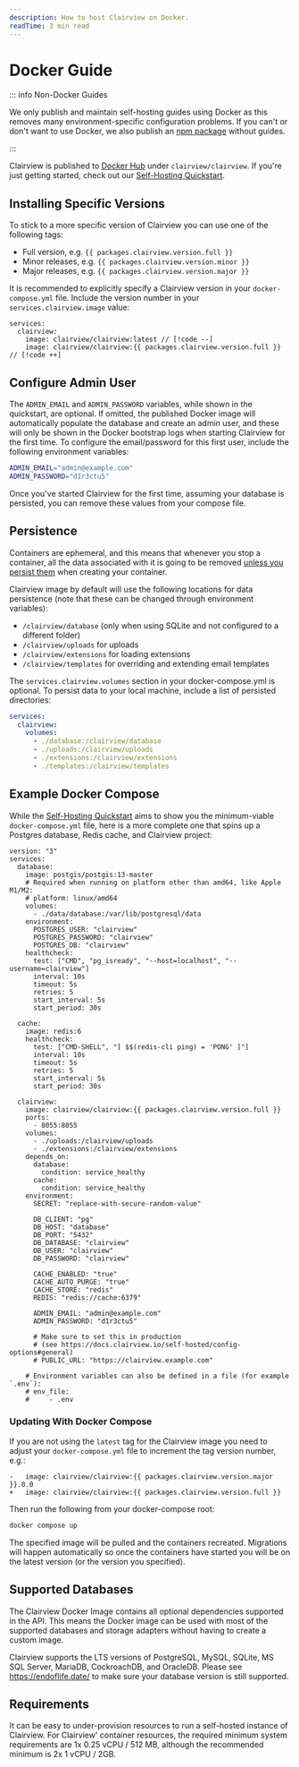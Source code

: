 ```yaml
---
description: How to host Clairview on Docker.
readTime: 3 min read
---
```


<script setup lang="ts">
import { data as packages } from '@/data/packages.data.js';
</script>

# Docker Guide

::: info Non-Docker Guides

We only publish and maintain self-hosting guides using Docker as this removes many environment-specific configuration
problems. If you can't or don't want to use Docker, we also publish an
[npm package](https://www.npmjs.com/package/clairview) without guides.

:::

Clairview is published to [Docker Hub](https://hub.docker.com/r/clairview/clairview) under `clairview/clairview`. If you're
just getting started, check out our [Self-Hosting Quickstart](/self-hosted/quickstart.html).

## Installing Specific Versions

To stick to a more specific version of Clairview you can use one of the following tags:

- Full version, e.g. `{{ packages.clairview.version.full }}`
- Minor releases, e.g. `{{ packages.clairview.version.minor }}`
- Major releases, e.g. `{{ packages.clairview.version.major }}`

It is recommended to explicitly specify a Clairview version in your `docker-compose.yml` file. Include the version number
in your `services.clairview.image` value:

```yaml-vue
services:
  clairview:
    image: clairview/clairview:latest // [!code --]
    image: clairview/clairview:{{ packages.clairview.version.full }} // [!code ++]
```

## Configure Admin User

The `ADMIN_EMAIL` and `ADMIN_PASSWORD` variables, while shown in the quickstart, are optional. If omitted, the published
Docker image will automatically populate the database and create an admin user, and these will only be shown in the
Docker bootstrap logs when starting Clairview for the first time. To configure the email/password for this first user,
include the following environment variables:

```bash
ADMIN_EMAIL="admin@example.com"
ADMIN_PASSWORD="d1r3ctu5"
```

Once you've started Clairview for the first time, assuming your database is persisted, you can remove these values from
your compose file.

## Persistence

Containers are ephemeral, and this means that whenever you stop a container, all the data associated with it is going to
be removed [unless you persist them](https://docs.docker.com/storage) when creating your container.

Clairview image by default will use the following locations for data persistence (note that these can be changed through
environment variables):

- `/clairview/database` (only when using SQLite and not configured to a different folder)
- `/clairview/uploads` for uploads
- `/clairview/extensions` for loading extensions
- `/clairview/templates` for overriding and extending email templates

The `services.clairview.volumes` section in your docker-compose.yml is optional. To persist data to your local machine,
include a list of persisted directories:

```yaml
services:
  clairview:
    volumes:
      - ./database:/clairview/database
      - ./uploads:/clairview/uploads
      - ./extensions:/clairview/extensions
      - ./templates:/clairview/templates
```

## Example Docker Compose

While the [Self-Hosting Quickstart](/self-hosted/quickstart.html) aims to show you the minimum-viable
`docker-compose.yml` file, here is a more complete one that spins up a Postgres database, Redis cache, and Clairview
project:

```yaml-vue
version: "3"
services:
  database:
    image: postgis/postgis:13-master
    # Required when running on platform other than amd64, like Apple M1/M2:
    # platform: linux/amd64
    volumes:
      - ./data/database:/var/lib/postgresql/data
    environment:
      POSTGRES_USER: "clairview"
      POSTGRES_PASSWORD: "clairview"
      POSTGRES_DB: "clairview"
    healthcheck:
      test: ["CMD", "pg_isready", "--host=localhost", "--username=clairview"]
      interval: 10s
      timeout: 5s
      retries: 5
      start_interval: 5s
      start_period: 30s

  cache:
    image: redis:6
    healthcheck:
      test: ["CMD-SHELL", "[ $$(redis-cli ping) = 'PONG' ]"]
      interval: 10s
      timeout: 5s
      retries: 5
      start_interval: 5s
      start_period: 30s

  clairview:
    image: clairview/clairview:{{ packages.clairview.version.full }}
    ports:
      - 8055:8055
    volumes:
      - ./uploads:/clairview/uploads
      - ./extensions:/clairview/extensions
    depends_on:
      database:
        condition: service_healthy
      cache:
        condition: service_healthy
    environment:
      SECRET: "replace-with-secure-random-value"

      DB_CLIENT: "pg"
      DB_HOST: "database"
      DB_PORT: "5432"
      DB_DATABASE: "clairview"
      DB_USER: "clairview"
      DB_PASSWORD: "clairview"

      CACHE_ENABLED: "true"
      CACHE_AUTO_PURGE: "true"
      CACHE_STORE: "redis"
      REDIS: "redis://cache:6379"

      ADMIN_EMAIL: "admin@example.com"
      ADMIN_PASSWORD: "d1r3ctu5"

      # Make sure to set this in production
      # (see https://docs.clairview.io/self-hosted/config-options#general)
      # PUBLIC_URL: "https://clairview.example.com"

    # Environment variables can also be defined in a file (for example `.env`):
    # env_file:
    #	  - .env
```

### Updating With Docker Compose

If you are not using the `latest` tag for the Clairview image you need to adjust your `docker-compose.yml` file to
increment the tag version number, e.g.:

```diff-vue
-   image: clairview/clairview:{{ packages.clairview.version.major }}.0.0
+   image: clairview/clairview:{{ packages.clairview.version.full }}
```

Then run the following from your docker-compose root:

```bash
docker compose up
```

The specified image will be pulled and the containers recreated. Migrations will happen automatically so once the
containers have started you will be on the latest version (or the version you specified).

## Supported Databases

The Clairview Docker Image contains all optional dependencies supported in the API. This means the Docker image can be
used with most of the supported databases and storage adapters without having to create a custom image.

Clairview supports the LTS versions of PostgreSQL, MySQL, SQLite, MS SQL Server, MariaDB, CockroachDB, and OracleDB.
Please see https://endoflife.date/ to make sure your database version is still supported.

## Requirements

It can be easy to under-provision resources to run a self-hosted instance of Clairview. For Clairview' container
resources, the required minimum system requirements are 1x 0.25 vCPU / 512 MB, although the recommended minimum is 2x 1
vCPU / 2GB.
